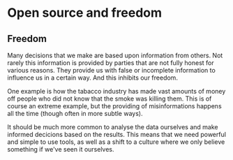 # Open source and freedom

<!-- DATE: -->
<!-- TAGS: open source, science -->
<!-- AUTHOR: Almar -->

## Freedom

Many decisions that we make are based upon information from others.
Not rarely this information is provided by parties that are not fully
honest for various reasons. They provide us with false or incomplete
information to influence us in a certain way. And this inhibits our freedom.

One example is how the tabacco industry has made vast amounts of money
off people who did not know that the smoke was killing them. This is
of course an extreme example, but the providing of misinformations
happens all the time (though often in more subtle ways).

It should be much more common to analyse the data ourselves and
make informed decicions based on the results. This means that we need
powerful and simple to use tools, as well as a shift to a culture where
we only believe something if we've seen it ourselves.
